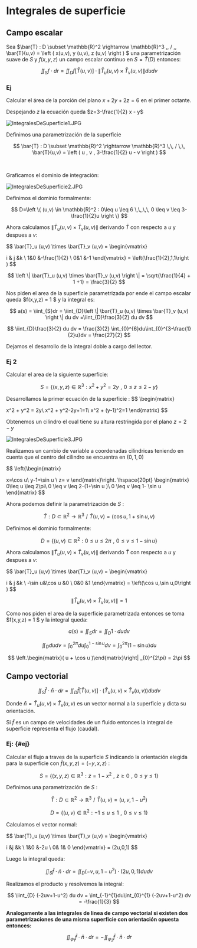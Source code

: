 
# Integrales de superficie

## Campo escalar

Sea \$\\bar{T} : D \\subset \\mathbb{R}\^2 \\rightarrow \\mathbb{R}\^3
,, / ,, \\bar{T}(u,v) = \\left ( x(u,v), y (u,v), z (u,v) \\right ) \$
una parametrización suave de $S$ y $f(x,y,z)$ un campo escalar continuo
en $S=\bar{T} (D)$ entonces:

$$
\iint_{S}f\cdot dr = \iint_{D}f\left [ \bar{T}(u,v) \right ]\cdot \left \| \bar{T}_u (u,v) \times \bar{T}_v (u,v) \right \| dudv
$$

### Ej

Calcular el área de la porción del plano $x+2y+2z=6$ en el primer
octante.

Despejando $z$ la ecuación queda $z=3-\frac{1}{2} x - y$

![IntegralesDeSuperficie1.JPG](3de4d350-IntegralesDeSuperficie1.JPG)

Definimos una parametrización de la superficie

$$
\bar{T} : D \subset \mathbb{R}^2 \rightarrow \mathbb{R}^3 \,\, / \,\, \bar{T}(u,v) = \left ( u , v , 3-\frac{1}{2} u - v \right )
$$

$\hspace{1pt}$

Graficamos el dominio de integración:

![IntegralesDeSuperficie2.JPG](77859e11-IntegralesDeSuperficie2.JPG)

Definimos el dominio formalmente:

$$
D=\left \{ (u,v) \in \mathbb{R}^2 : 0\leq u \leq 6 \,\,,\,\, 0 \leq v \leq 3-\frac{1}{2}u \right \}
$$

Ahora calculamos
$\left \| \bar{T}_u (u,v) \times \bar{T}_v (u,v) \right \|$ derivando
$\bar{T}$ con respecto a $u$ y despues a $v$:

$$
\bar{T}_u (u,v) \times \bar{T}_v (u,v) = \begin{vmatrix}

i & j  &k \\
 1&0  &-\frac{1}{2} \\
 0&1  &-1
\end{vmatrix} = \left(\frac{1}{2},1,1\right )
$$

$$
\left \| \bar{T}_u (u,v) \times \bar{T}_v (u,v) \right \| = \sqrt{\frac{1}{4} + 1 +1} = \frac{3}{2}
$$

Nos piden el area de la superficie parametrizada por ende el campo
escalar queda \$f(x,y,z) = 1 \$ y la integral es:

$$
a(s) = \iint_{S}dr  = \iint_{D}\left \| \bar{T}_u (u,v) \times \bar{T}_v (u,v) \right \|  du dv =\iint_{D}\frac{3}{2}  du dv
$$

$$
\iint_{D}\frac{3}{2}  du dv = \frac{3}{2} \int_{0}^{6}du\int_{0}^{3-\frac{1}{2}u}dv = \frac{27}{2}
$$

Dejamos el desarrollo de la integral doble a cargo del lector.

### Ej 2

Calcular el area de la siguiente superficie:

$$
S = \left \{ (x,y,z)  \in \mathbb{R}^3  : x^2+y^2 = 2y \,\,,\,\, 0 \leq z \leq 2-y\right \}
$$

Desarrollamos la primer ecuación de la superficie :
$$
\begin{matrix}

x^2 + y^2 = 2y\\
x^2 + y^2-2y+1=1\\
x^2 + (y-1)^2=1
\end{matrix}
$$

Obtenemos un cilindro el cual tiene su altura restringida por el plano
$z=2-y$

![IntegralesDeSuperficie3.JPG](b2e3af0c-IntegralesDeSuperficie3.JPG)

Realizamos un cambio de variable a coordenadas cilindricas teniendo en
cuenta que el centro del cilindro se encuentra en $(0,1,0)$

$$
\left\{\begin{matrix}

x=\cos u\\
y-1=\sin u \\
z= v
\end{matrix}\right. \hspace{20pt}
\begin{matrix}
0\leq u \leq 2\pi\\
0 \leq v \leq 2-(1+\sin u )\\
0 \leq v \leq 1- \sin u
\end{matrix}
$$

Ahora podemos definir la parametrización de $S$ :

$$
\bar{T} : D \subset \mathbb{R}^2 \rightarrow \mathbb{R}^3 \,\, / \,\, \bar{T}(u,v) = \left ( \cos u ,1+ \sin u , v \right )
$$

Definimos el dominio formalmente:

$$
D=\left \{ (u,v) \in \mathbb{R}^2 : 0\leq u \leq 2\pi \,\,,\,\, 0 \leq v \leq 1-\sin u \right \}
$$

Ahora calculamos
$\left \| \bar{T}_u (u,v) \times \bar{T}_v (u,v) \right \|$ derivando
$\bar{T}$ con respecto a $u$ y despues a $v$:

$$
\bar{T}_u (u,v) \times \bar{T}_v (u,v) = \begin{vmatrix}

i & j  &k \\
 -\sin u&\cos u  &0 \\
 0&0 &1
\end{vmatrix} = \left(\cos u,\sin u,0\right )
$$

$$
\left \| \bar{T}_u (u,v) \times \bar{T}_v (u,v) \right \| = 1
$$

Como nos piden el area de la superficie parametrizada entonces se toma
\$f(x,y,z) = 1 \$ y la integral queda:

$$
a(s) = \iint_{S}dr  = \iint_{D} 1\cdot  du dv
$$

$$
\iint_{D} dudv = \int_{0}^{2\pi}du \int_{0}^{1-\sin u } dv = \int_{0}^{2\pi} (1-\sin u) du
$$

$$
\left.\begin{matrix}( u + \cos u )\end{matrix}\right| _{0}^{2\pi} = 2\pi
$$

## Campo vectorial

$$
\iint_{S}\bar{f}\cdot \bar{n}\cdot dr = \iint_{D}\bar{f}\left [ \bar{T}(u,v) \right ]\cdot \left ( \bar{T}_u (u,v) \times \bar{T}_v (u,v) \right ) dudv
$$

Donde $\bar{n} = \bar{T}_u (u,v) \times \bar{T}_v (u,v)$ es un vector
normal a la superficie y dicta su orientación.

Si $\bar{f}$ es un campo de velocidades de un fluido entonces la
integral de superficie representa el flujo (caudal).

### Ej: {#ej}

Calcular el flujo a traves de la superficie $S$ indicando la orientación
elegida para la superficie con $\bar{f}(x,y,z) = (-y,x,z)$ :

$$
S = \left \{ (x,y,z)  \in \mathbb{R}^3 : z = 1-x^2 \,\,,\,\, z \geq 0 \,\,,\,\, 0 \leq y \leq 1 \right \}
$$

Definimos una parametrización de $S$ :

$$
\bar{T} : D \subset \mathbb{R}^2 \rightarrow \mathbb{R}^3 \,\,/\,\, \bar{T} (u,v) = (u,v,1-u^2)
$$

$$
D = \left \{ (u,v)\in \mathbb{R}^2 : -1\leq u \leq 1 \,\, , \,\, 0\leq v \leq 1 \right \}
$$

Calculamos el vector normal:

$$
\bar{T}_u (u,v) \times \bar{T}_v (u,v) = \begin{vmatrix}

i &j  &k \\
 1&0  &-2u \\
 0&  1& 0
\end{vmatrix} = (2u,0,1)
$$

Luego la integral queda:

$$
\iint_{S} \bar{f} \cdot \bar{n}\cdot dr = \iint_{D} (-v,u,1-u^2)\cdot (2u,0,1) dudv
$$

Realizamos el producto y resolvemos la integral:

$$
\iint_{D} (-2uv+1-u^2) du dv = \int_{-1}^{1}du\int_{0}^{1} (-2uv+1-u^2) dv = -\frac{1}{3}
$$

**Analogamente a las integrales de linea de campo vectorial si existen
dos parametrizaciones de una misma superficie con orientación opuesta
entonces:**

$$
\iint_{\varphi_1} \bar{f} \cdot \bar{n}\cdot dr = -\iint_{\varphi_2} \bar{f} \cdot \bar{n}\cdot dr
$$
